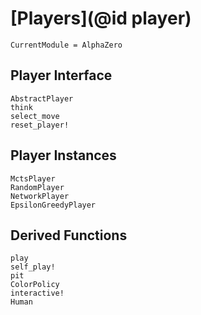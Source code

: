 # [Players](@id player)

```@meta
CurrentModule = AlphaZero
```

## Player Interface

```@docs
AbstractPlayer
think
select_move
reset_player!
```

## Player Instances

```@docs
MctsPlayer
RandomPlayer
NetworkPlayer
EpsilonGreedyPlayer
```

## Derived Functions

```@docs
play
self_play!
pit
ColorPolicy
interactive!
Human
```
